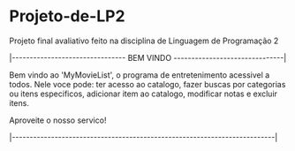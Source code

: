 # Projeto-de-LP2
Projeto final avaliativo feito na disciplina de Linguagem de Programação 2

|-------------------------------- BEM VINDO -------------------------------|

Bem vindo ao 'MyMovieList', o programa de entretenimento acessivel a todos. 
Nele voce pode: ter acesso ao catalogo, fazer buscas por categorias ou itens
especificos, adicionar item ao catalogo, modificar notas e excluir itens.

Aproveite o nosso servico!

|--------------------------------------------------------------------------|
